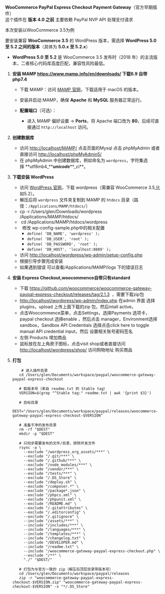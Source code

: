 **WooCommerce PayPal Express Checkout Payment Gateway**（官方早期插件）\
这个插件在 **版本 4.0 之前** 主要依赖 PayPal NVP API 处理支付请求

本次安装以WooCommerce 3.5为例

要安装兼容 **WooCommerce 3.5** 的 WordPress 版本，需选择 **WordPress 5.0 至 5.2 之间的版本**（具体为 **5.0.x 至 5.2.x**）

*   **WordPress 5.0 至 5.2** 是 WooCommerce 3.5 发布时（2018 年）的主流版本，二者核心代码库高度匹配，兼容性风险最低。

1.  **安装 MAMP <https://www.mamp.info/en/downloads/> 下载6.9 自带php7.4**

    *   下载 MAMP：访问 [MAMP 官网](https://www.mamp.info/)，下载适用于 macOS 的版本。
    *   安装并启动 MAMP，确保 **Apache** 和 **MySQL** 服务器正常运行。
    *   **配置端口**（可选）：

        *   进入 MAMP 偏好设置 → **Ports**，将 Apache 端口改为 **80**，后续可直接通过 `http://localhost` 访问。
2.  **创建数据库**

    *   访问 <http://localhost/MAMP/> 点击页面的Mysql 点击 phpMyAdmin 或者直接访问 <http://localhost/phpMyAdmin5/>
    *   在 phpMyAdmin 中创建数据库，例如命名为 `wordpress`，字符集选择 **utf8mb4\_*****unicode***\*\*\_ci\*\*。



3.  **下载安装 WordPress**

    *   访问 [WordPress 官网](https://wordpress.org/)，下载 wordpress（需兼容 WooCommerce 3.5,比如5.2）。
    *   解压后将 `wordpress` 文件夹复制到 MAMP 的 `htdocs` 目录（路径：`/Applications/MAMP/htdocs/`）
    *   &#x20;    cp -r /Users/glen/Downloads/wordpress /Applications/MAMP/htdocs/
    *   &#x20;     cd /Applications/MAMP/htdocs/wordpress 
    *         修改 wp-config-sample.php中的相关配置
        *   `define( 'DB_NAME', 'wordpress' );`
        *   `define( 'DB_USER', 'root' );`
        *   `define( 'DB_PASSWORD', 'root' );`
        *   `define( 'DB_HOST', 'localhost:8889' );`
    *   访问 <http://localhost/wordpress/wp-admin/setup-config.php>
    *   根据引导步骤完成安装
    *   如果遇到错误 可以查看/Applications/MAMP/logs 下的错误日志
4.  **安装 Express Checkout,woocommence自带只有standard**

      * 下载 <https://github.com/woocommerce/woocommerce-gateway-paypal-express-checkout/releases/tag/2.1.3>  ，需要下载zip包
      *  <http://localhost/wordpress/wp-admin/index.php> 在admin 界面 选择plugins，upload 上传上面下载的zip 包，然后intall active，
      * 点击Woocommence菜单，点击Settings，选择Payments 选项卡，paypal checkout 选择enable ，然后点击 manager，Environment选择sandbox，Sandbox API Credentials 选择点击click here to toggle manual API           credential input，然后 设置相关账号密码签名
      * 左侧 Products 增加商品 
      * 鼠标放在左上角房子图标，点击visit shop或者直接访问 <http://localhost/wordpress/shop/> 访问购物地址 购买商品
  
5. **打包**

   ```
       # 进入插件目录
      cd /Users/glen/Documents/workspace/paypal/woocommerce-gateway-paypal-express-checkout
      
      # 取版本号（来自 readme.txt 的 Stable tag）
      VERSION=$(grep "^Stable tag:" readme.txt | awk '{print $3}')
      
      # 目标目录
      DEST="/Users/glen/Documents/workspace/paypal/releases/woocommerce-gateway-paypal-express-checkout-$VERSION"
      
      # 准备干净的发布目录
      rm -rf "$DEST"
      mkdir -p "$DEST"
      
      # 只同步需要发布的文件/目录，排除开发文件
      rsync -a \
        --exclude "/wordpress_org_assets/***" \
        --exclude "/.git/***" \
        --exclude "/.github/***" \
        --exclude "/node_modules/***" \
        --exclude "/vendor/***" \
        --exclude "/tests/***" \
        --exclude "/.DS_Store" \
        --exclude "/deploy.sh" \
        --exclude "/composer.*" \
        --exclude "/package*.json" \
        --exclude "/phpcs.xml" \
        --exclude "/phpunit.xml" \
        --exclude "/README.md" \
        --exclude "/.gitattributes" \
        --exclude "/.editorconfig" \
        --exclude "/.gitignore" \
        --include "/assets/***" \
        --include "/includes/***" \
        --include "/languages/***" \
        --include "/templates/***" \
        --include "/changelog.txt" \
        --include "/DEVELOPER.md" \
        --include "/readme.txt" \
        --include "/woocommerce-gateway-paypal-express-checkout.php" \
        --exclude "/**" \
        "./" "$DEST/"
      
      # 打包为与官方一致的 zip（解压后顶层目录带版本号）
      cd /Users/glen/Documents/workspace/paypal/releases
      zip -r "woocommerce-gateway-paypal-express-checkout-$VERSION.zip" "woocommerce-gateway-paypal-express-checkout-$VERSION" -x "*/.DS_Store"  
   ```
